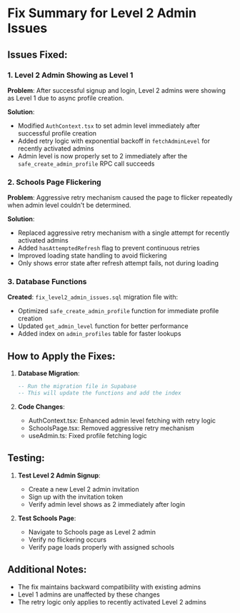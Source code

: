 # Fix Summary for Level 2 Admin Issues

## Issues Fixed:

### 1. Level 2 Admin Showing as Level 1
**Problem**: After successful signup and login, Level 2 admins were showing as Level 1 due to async profile creation.

**Solution**:
- Modified `AuthContext.tsx` to set admin level immediately after successful profile creation
- Added retry logic with exponential backoff in `fetchAdminLevel` for recently activated admins
- Admin level is now properly set to 2 immediately after the `safe_create_admin_profile` RPC call succeeds

### 2. Schools Page Flickering
**Problem**: Aggressive retry mechanism caused the page to flicker repeatedly when admin level couldn't be determined.

**Solution**:
- Replaced aggressive retry mechanism with a single attempt for recently activated admins
- Added `hasAttemptedRefresh` flag to prevent continuous retries
- Improved loading state handling to avoid flickering
- Only shows error state after refresh attempt fails, not during loading

### 3. Database Functions
**Created**: `fix_level2_admin_issues.sql` migration file with:
- Optimized `safe_create_admin_profile` function for immediate profile creation
- Updated `get_admin_level` function for better performance
- Added index on `admin_profiles` table for faster lookups

## How to Apply the Fixes:

1. **Database Migration**:
   ```sql
   -- Run the migration file in Supabase
   -- This will update the functions and add the index
   ```

2. **Code Changes**:
   - AuthContext.tsx: Enhanced admin level fetching with retry logic
   - SchoolsPage.tsx: Removed aggressive retry mechanism
   - useAdmin.ts: Fixed profile fetching logic

## Testing:

1. **Test Level 2 Admin Signup**:
   - Create a new Level 2 admin invitation
   - Sign up with the invitation token
   - Verify admin level shows as 2 immediately after login

2. **Test Schools Page**:
   - Navigate to Schools page as Level 2 admin
   - Verify no flickering occurs
   - Verify page loads properly with assigned schools

## Additional Notes:

- The fix maintains backward compatibility with existing admins
- Level 1 admins are unaffected by these changes
- The retry logic only applies to recently activated Level 2 admins
